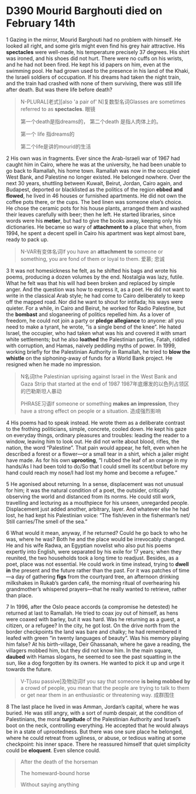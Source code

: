 # D390 Mourid Barghouti died on February 14th
1 Gazing in the mirror, Mourid Barghouti had no problem with himself. He looked all right, and some girls might even find his grey hair attractive. His **spectacles** were well-made, his temperature precisely 37 degrees. His shirt was ironed, and his shoes did not hurt. There were no cuffs on his wrists, and he had not been fired. He kept his id papers on him, even at the swimming pool. He had grown used to the presence in his land of the Khaki, the Israeli soldiers of occupation. If his dreams had taken the night train, and the train had crashed with none of them surviving, there was still life after death. But was there life before death?

> N-PLURAL[老式][also 'a pair of' N]复数型名词Glasses are sometimes referred to as **spectacles**. 眼镜
>
> 第一个death是指dreams的， 第二个death 是指人肉体上的。
>
> 第一个 life 指dreams的
>
> 第二个life是讲的mourid的生活
>

2 His own was in fragments. Ever since the Arab-Israeli war of 1967 had caught him in Cairo, where he was at the university, he had been unable to go back to Ramallah, his home town. Ramallah was now in the occupied West Bank, and Palestine no longer existed. He belonged nowhere. Over the next 30 years, shuttling between Kuwait, Beirut, Jordan, Cairo again, and Budapest, deported or blacklisted as the politics of the region **ebbed and flowed**, he lived in 46 houses or furnished apartments. He did not own the coffee pots there, or the cups. The bed linen was someone else’s choice. He chose the ceramic pots for his house plants, arranged them and washed their leaves carefully with beer; then he left. He started libraries, since words were his **metier**, but had to give the books away, keeping only his dictionaries. He became so wary of **attachment to** a place that when, from 1994, he spent a decent spell in Cairo his apartment was kept almost bare, ready to pack up.

> N-VAR有变体名词If you have an **attachment** **to** someone or something, you are fond of them or loyal to them. 爱慕; 忠诚
>

3 It was not homesickness he felt, as he shifted his bags and wrote his poems, producing a dozen volumes by the end. Nostalgia was lazy, futile. What he felt was that his will had been broken and replaced by simple anger. And the question was how to express it, as a poet. He did not want to write in the classical Arab style; he had come to Cairo deliberately to keep off the mapped road. Nor did he want to shout for intifada; his ways were quieter. For a while, in Cairo and Beirut, he worked for Radio Palestine, but the **bombast** and sloganeering of politics repelled him. As a lover of freedom, he could not join a party or **pledge allegiance** to anyone: all you need to make a tyrant, he wrote, “is a single bend of the knee”. He hated Israel, the occupier, who had taken what was his and covered it with smart white settlements; but he also **loathed** the Palestinian parties, Fatah, riddled with corruption, and Hamas, naively peddling myths of power. In 1999, working briefly for the Palestinian Authority in Ramallah, he tried to **blow the whistle** on the siphoning-away of funds for a World Bank project. He resigned when he made no impression.

> N名词the Palestinian uprising against Israel in the West Bank and Gaza Strip that started at the end of 1987 1987年底爆发的以色列占领区的巴勒斯坦人暴动
>
> PHRASE习语If someone or something **makes an impression**, they have a strong effect on people or a situation. 造成强烈影响
>

4 His poems had to speak instead. He wrote them as a deliberate contrast to the frothing politicians, simple, concrete, cooled down. He kept his gaze on everyday things, ordinary pleasures and troubles: leading the reader to a window, leaving him to look out. He did not write about blood, rifles, the nation, the word “Palestine”. That pain would appear, he felt, even when he described a forest or a flower—or a small tear in a shirt, which a jailer might have made. As for his own **uprooting**, “I rubbed the leaf of an orange in my hands/As I had been told to do/So that I could smell its scent/but before my hand could reach my nose/I had lost my home and become a refugee.”

5 He agonised about returning. In a sense, displacement was not unusual for him; it was the natural condition of a poet, the outsider, critically observing the world and distanced from its norms. He could still work, travelling and lecturing as a mouthpiece for his unseen, unregarded people. Displacement just added another, arbitrary, layer. And whatever else he had lost, he had kept his Palestinian voice: “The fish/even in the fisherman’s net/ Still carries/The smell of the sea.”

6 What would it mean, anyway, if he returned? Could he go back to who he was, where he was? Both he and the place would be irrevocably changed. He and his wife Radwa, an Egyptian novelist who also put his poems expertly into English, were separated by his exile for 17 years; when they reunited, the two households took a long time to readjust. Besides, as a poet, place was not essential. He could work in time instead, trying to **dwell in** the present and the future rather than the past. For it was patches of time—a day of gathering **figs** from the courtyard tree, an afternoon drinking milkshakes in Rukab’s garden café, the morning ritual of overhearing his grandmother’s whispered prayers—that he really wanted to retrieve, rather than place.

7 In 1996, after the Oslo peace accords (a compromise he detested) he returned at last to Ramallah. He tried to coax joy out of himself, as hens were coaxed with barley, but it was hard. Was he returning as a guest, a citizen, or a refugee? In the city, he got lost. On the drive north from the border checkpoints the land was bare and chalky; he had remembered it leafed with green “in twenty languages of beauty”. Was his memory playing him false? At his birth-village, Deir Ghassanah, where he gave a reading, the villagers mobbed him, but they did not know him. In the main square, **daubed** with Hamas slogans, he seemed to see the past squatting in the sun, like a dog forgotten by its owners. He wanted to pick it up and urge it towards the future.

> V-T[usu passive]及物动词If you say that someone **is being mobbed** **by** a crowd of people, you mean that the people are trying to talk to them or get near them in an enthusiastic or threatening way. 成群围住
>

8 The last place he lived in was Amman, Jordan’s capital, where he was buried. He was still angry, with a sort of numb despair, at the condition of Palestinians, the moral **turpitude** of the Palestinian Authority and Israel’s boot on the neck, controlling everything. He accepted that he would always be in a state of uprootedness. But there was one sure place he belonged, where he could retreat from ugliness, or abuse, or tedious waiting at some checkpoint: his inner space. There he reassured himself that quiet simplicity could be **eloquent**. Even silence could.

> After the death of the horseman
>
> The homeward-bound horse
>
> Without saying anything
>


